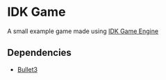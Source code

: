 # IDK Game


A small example game made using [IDK Game Engine](https://github.com/mellic03/IDKGameEngine)



##  Dependencies
- [Bullet3](https://github.com/bulletphysics/bullet3)


